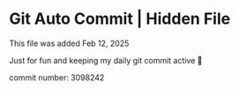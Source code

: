 # Git Auto Commit | Hidden File

This file was added Feb 12, 2025

Just for fun and keeping my daily git commit active 🤪

commit number: 3098242
